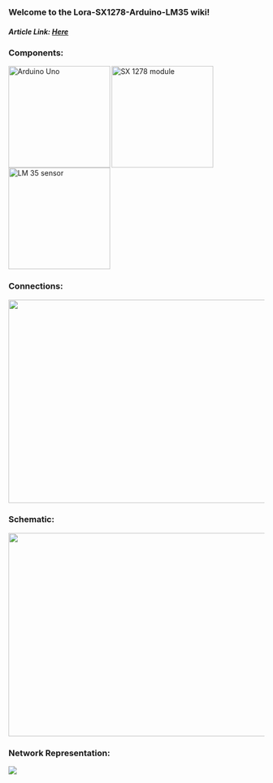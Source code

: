 ### Welcome to the Lora-SX1278-Arduino-LM35 wiki!
<p><h5>Article Link: <a href="https://github.com/victor-vdo/Lora-SX1278-Arduino-LM35/blob/master/TCIC-2017-2-LoRa_Tecnologia_Emergente_para_Internet_das_Coisas_.pdf">Here</a></h5></p>
<p><h3>Components:</h3></p>
<div>
      <img align="left" src="https://i.imgur.com/WuPp0P8.jpg"  height = "200" width = "200" title="Arduino Uno">
      <img align="center" src="https://i.imgur.com/PV8fmj6.jpg"  height = "200" width = "200" title="SX 1278 module">
      <img align="center" src="https://i.imgur.com/FS1wHs9.jpg"  height = "200" width = "200" title="LM 35 sensor">
</div>

<p><h3>Connections:</h3></p>

<div>
      <p><a href="https://imgur.com/QZ4d7Wp"><img src="https://i.imgur.com/QZ4d7Wp.png"  align="middle" height = "400" width = "600"/></a> </p>
</div>

<p><h3><b>Schematic:</b></h3></p>
<div>
      <p><a href="https://imgur.com/W4ITLas"><img src="https://i.imgur.com/W4ITLas.png" align="middle" height = "400" width = "600"/></a> </p>
</div>
<p><h3><b>Network Representation:</b></h3></p>
<div>
      <p><a href="https://imgur.com/JYgqf9r"><img src="https://i.imgur.com/JYgqf9r.png" align="center"/></a> </p>
</div>
